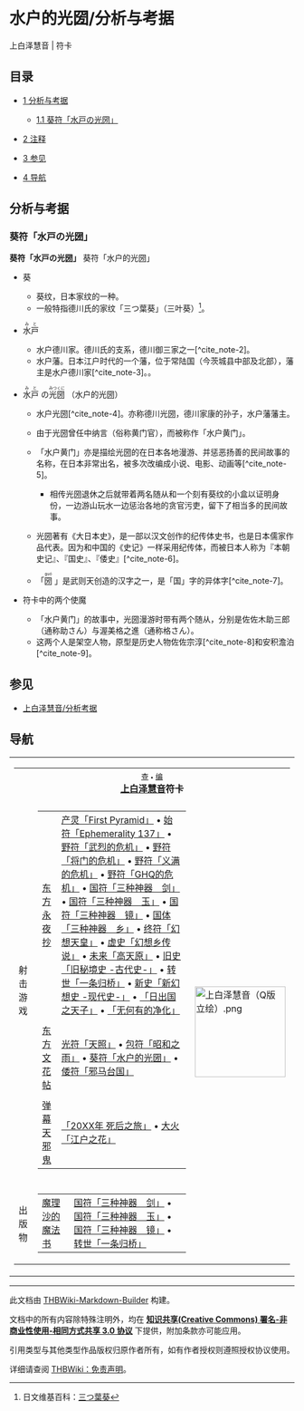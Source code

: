 # 水户的光圀/分析与考据

<!-- source html: G:\repos\THBWiki-Markdown-Builder\THBWikiMarkdown\Temp\main\e\e9\ns0%3A%E6%B0%B4%E6%88%B7%E7%9A%84%E5%85%89%E5%9C%80%2F%E5%88%86%E6%9E%90%E4%B8%8E%E8%80%83%E6%8D%AE.html -->

上白泽慧音 | 符卡


## 目录

- [1 分析与考据](#分析与考据)

  - [1.1 葵符「水戸の光圀」](#葵符「水戸の光圀」)



- [2 注释](#注释)
- [3 参见](#参见)
- [4 导航](#导航)





## 分析与考据

### 葵符「水戸の光圀」
  
 **葵符「水戸の光圀」**  葵符「水户的光圀」
  

- 葵
  - 葵纹，日本家纹的一种。
  - 一般特指德川氏的家纹「三つ葉葵」（三叶葵）[^cite_note-1]。

- <ruby lang="ja"><rb>水戸</rb><rp> (</rp><rt>みと</rt><rp>) </rp></ruby>

  - 水户德川家。德川氏的支系，德川御三家之一[^cite_note-2]。
  - 水户藩。日本江户时代的一个藩，位于常陆国（今茨城县中部及北部），藩主是水户德川家[^cite_note-3]。。

- <ruby lang="ja"><rb>水戸</rb><rp> (</rp><rt>みと</rt><rp>) </rp></ruby>
の<ruby lang="ja"><rb>光圀</rb><rp> (</rp><rt>みつくに</rt><rp>) </rp></ruby>
（水户的光圀）
  - 水户光圀[^cite_note-4]。亦称德川光圀，德川家康的孙子，水户藩藩主。
  - 由于光圀曾任中纳言（俗称黄门官），而被称作「水户黄门」。
  - 「水户黄门」亦是描绘光圀的在日本各地漫游、并惩恶扬善的民间故事的名称，在日本非常出名，被多次改编成小说、电影、动画等[^cite_note-5]。
    - 相传光圀退休之后就带着两名随从和一个刻有葵纹的小盒以证明身份，一边游山玩水一边惩治各地的贪官污吏，留下了相当多的民间故事。

  - 光圀著有《大日本史》，是一部以汉文创作的纪传体史书，也是日本儒家作品代表。因为和中国的《史记》一样采用纪传体，而被日本人称为『本朝史记』、『国史』、『倭史』[^cite_note-6]。
  - 「<ruby><rb>圀</rb><rp> (</rp><rt>guó</rt><rp>) </rp></ruby>
」是武则天创造的汉字之一，是「国」字的异体字[^cite_note-7]。

- 符卡中的两个使魔
  - 「水户黄门」的故事中，光圀漫游时带有两个随从，分别是佐佐木助三郎（通称助さん）与渥美格之進（通称格さん）。
  - 这两个人是架空人物，原型是历史人物佐佐宗淳[^cite_note-8]和安积澹泊[^cite_note-9]。



[^cite_note-1]: 日文维基百科：[三つ葉葵](https://en.wikipedia.org/wiki/ja:三つ葉葵)


## 参见
- [上白泽慧音/分析考据](./上白泽慧音-分析考据.md)


## 导航

<table><tbody><tr><td><table cellspacing="0" class="nowraplinks mw-collapsible mw-collapsed" style="width:100%;;;"><tbody><tr><th style=";" colspan="3" class="navbox-title"><div class="navbar"><div class="noprint plainlinksneverexpand" style="background-color:transparent; padding:0; font-weight:normal; font-size:80%; white-space:nowrap;"><a href="./模板-上白泽慧音符卡导航.md" title="模板:上白泽慧音符卡导航"><span style=";;border:none;" title="查看这个模板">查</span></a>&#160;<span style="font-size:80%;">•</span>&#160;<a href="/index.php?title=%E6%A8%A1%E6%9D%BF:%E4%B8%8A%E7%99%BD%E6%B3%BD%E6%85%A7%E9%9F%B3%E7%AC%A6%E5%8D%A1%E5%AF%BC%E8%88%AA&amp;action=edit"><span style=";;border:none;" title="您可以编辑这个模板。请在储存变更之前先预览">编</span></a></div></div><span><a href="./上白泽慧音.md" title="上白泽慧音">上白泽慧音</a>符卡</span></th></tr><tr><td></td></tr><tr><td class="navbox-group" style=";;">射击游戏</td><td style=";;" class="navbox-list navbox-odd"><div></div><table cellspacing="0" class="nowraplinks navbox-subgroup" style="width:100%;;;;"><tbody><tr><td class="navbox-group" style=";;"><div><a href="./东方永夜抄.md" title="东方永夜抄">东方永夜抄</a></div></td><td style=";;" class="navbox-list navbox-odd"><div><a href="./First_Pyramid.md" title="First Pyramid" unred="">产灵「First Pyramid」</a> &#8226; <a href="./Ephemerality_137.md" title="Ephemerality 137" unred="">始符「Ephemerality 137」</a> &#8226; <a href="./武烈的危机.md" title="武烈的危机" unred="">野符「武烈的危机」</a> &#8226; <a href="./武烈的危机.md" title="武烈的危机" unred="">野符「将门的危机」</a> &#8226; <a href="./武烈的危机.md" title="武烈的危机" unred="">野符「义满的危机」</a> &#8226; <a href="./武烈的危机.md" title="武烈的危机" unred="">野符「GHQ的危机」</a> &#8226; <a href="./三种神器.md" title="三种神器" unred="">国符「三种神器　剑」</a> &#8226; <a href="./三种神器.md" title="三种神器" unred="">国符「三种神器　玉」</a> &#8226; <a href="./三种神器.md" title="三种神器" unred="">国符「三种神器　镜」</a> &#8226; <a href="./三种神器.md" title="三种神器" unred="">国体「三种神器　乡」</a> &#8226; <a href="./幻想天皇.md" title="幻想天皇" unred="">终符「幻想天皇」</a> &#8226; <a href="./幻想天皇.md" title="幻想天皇" unred="">虚史「幻想乡传说」</a> &#8226; <a href="./高天原.md" title="高天原" unred="">未来「高天原」</a> &#8226; <a href="/%E6%97%A7%E7%A7%98%E5%A2%83%E5%8F%B2%EF%BC%8F%E6%96%B0%E5%B9%BB%E6%83%B3%E5%8F%B2" title="旧秘境史／新幻想史" unred="">旧史「旧秘境史 -古代史-」</a> &#8226; <a href="./一条归桥.md" title="一条归桥" unred="">转世「一条归桥」</a> &#8226; <a href="/%E6%97%A7%E7%A7%98%E5%A2%83%E5%8F%B2%EF%BC%8F%E6%96%B0%E5%B9%BB%E6%83%B3%E5%8F%B2" title="旧秘境史／新幻想史" unred="">新史「新幻想史 -现代史-」</a> &#8226; <a href="./日出国之天子.md" title="日出国之天子" unred="">「日出国之天子」</a> &#8226; <a href="./一条归桥.md" title="一条归桥" unred="">「无何有的净化」</a></div></td></tr><tr><td></td></tr><tr><td class="navbox-group" style=";;"><div><a href="./东方文花帖.md" title="东方文花帖">东方文花帖</a></div></td><td style=";;" class="navbox-list navbox-even"><div><a href="./天照.md" title="天照" unred="">光符「天照」</a> &#8226; <a href="./昭和之雨.md" title="昭和之雨" unred="">包符「昭和之雨」</a> &#8226; <a href="./水户的光圀.md" title="水户的光圀" unred="">葵符「水户的光圀」</a> &#8226; <a href="./邪马台国.md" title="邪马台国" unred="">倭符「邪马台国」</a></div></td></tr><tr><td></td></tr><tr><td class="navbox-group" style=";;"><div><a href="./弹幕天邪鬼.md" title="弹幕天邪鬼">弹幕天邪鬼</a></div></td><td style=";;" class="navbox-list navbox-odd"><div><a href="./20XX年_死后之旅.md" title="20XX年 死后之旅" unred="">「20XX年 死后之旅」</a> &#8226; <a href="./江户之花.md" title="江户之花" unred="">大火「江户之花」</a></div></td></tr></tbody></table><div></div></td><td class="navbox-image" style="" rowspan="3"><a href="./文件-上白泽慧音（Q版立绘）.png.md" class="image"><img alt="上白泽慧音（Q版立绘）.png" src="https://upload.thwiki.cc/thumb/e/e5/%E4%B8%8A%E7%99%BD%E6%B3%BD%E6%85%A7%E9%9F%B3%EF%BC%88Q%E7%89%88%E7%AB%8B%E7%BB%98%EF%BC%89.png/160px-%E4%B8%8A%E7%99%BD%E6%B3%BD%E6%85%A7%E9%9F%B3%EF%BC%88Q%E7%89%88%E7%AB%8B%E7%BB%98%EF%BC%89.png" decoding="async" loading="lazy" width="160" height="160" srcset="https://upload.thwiki.cc/thumb/e/e5/%E4%B8%8A%E7%99%BD%E6%B3%BD%E6%85%A7%E9%9F%B3%EF%BC%88Q%E7%89%88%E7%AB%8B%E7%BB%98%EF%BC%89.png/240px-%E4%B8%8A%E7%99%BD%E6%B3%BD%E6%85%A7%E9%9F%B3%EF%BC%88Q%E7%89%88%E7%AB%8B%E7%BB%98%EF%BC%89.png 1.5x, https://upload.thwiki.cc/thumb/e/e5/%E4%B8%8A%E7%99%BD%E6%B3%BD%E6%85%A7%E9%9F%B3%EF%BC%88Q%E7%89%88%E7%AB%8B%E7%BB%98%EF%BC%89.png/320px-%E4%B8%8A%E7%99%BD%E6%B3%BD%E6%85%A7%E9%9F%B3%EF%BC%88Q%E7%89%88%E7%AB%8B%E7%BB%98%EF%BC%89.png 2x" data-file-width="500" data-file-height="500"></a></td></tr><tr><td></td></tr><tr><td class="navbox-group" style=";;">出版物</td><td style=";;" class="navbox-list navbox-even"><div></div><table cellspacing="0" class="nowraplinks navbox-subgroup" style="width:100%;;;;"><tbody><tr><td class="navbox-group" style=";;"><div><a href="./The_Grimoire_of_Marisa.md" title="The Grimoire of Marisa" unred="">魔理沙的魔法书</a></div></td><td style=";;" class="navbox-list navbox-odd"><div><a href="./三种神器.md" title="三种神器" unred="">国符「三种神器　剑」</a> &#8226; <a href="./三种神器.md" title="三种神器" unred="">国符「三种神器　玉」</a> &#8226; <a href="./三种神器.md" title="三种神器" unred="">国符「三种神器　镜」</a> &#8226; <a href="./一条归桥.md" title="一条归桥" unred="">转世「一条归桥」</a></div></td></tr></tbody></table><div></div></td></tr></tbody></table></td></tr></tbody></table>






---

此文档由 [THBWiki-Markdown-Builder](https://github.com/Delsin-Yu/THBWiki-Markdown-Builder) 构建。

文档中的所有内容除特殊注明外，均在 [**知识共享(Creative Commons) 署名-非商业性使用-相同方式共享 3.0 协议**](https://creativecommons.org/licenses/by-sa/3.0/deed.zh-hans) 下提供，附加条款亦可能应用。

引用类型与其他类型作品版权归原作者所有，如有作者授权则遵照授权协议使用。

详细请查阅 [THBWiki：免责声明](https://thbwiki.cc/THBWiki:%E5%85%8D%E8%B4%A3%E5%A3%B0%E6%98%8E)。

